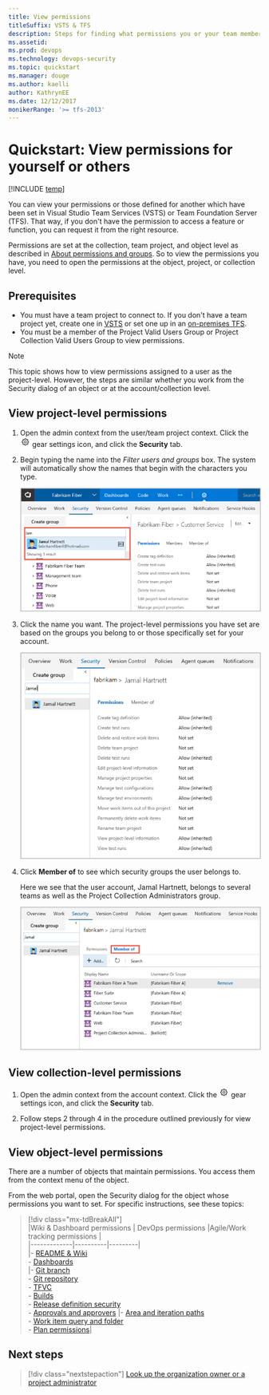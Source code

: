 ```yaml
---
title: View permissions 
titleSuffix: VSTS & TFS 
description: Steps for finding what permissions you or your team members have, including project-level, collection-level, and object-level perms
ms.assetid:  
ms.prod: devops
ms.technology: devops-security
ms.topic: quickstart
ms.manager: douge
ms.author: kaelli
author: KathrynEE
ms.date: 12/12/2017
monikerRange: '>= tfs-2013'
---
```

# Quickstart: View permissions for yourself or others

[!INCLUDE [temp](../../_shared/version-vsts-tfs-all-versions.md)]

You can view your permissions or those defined for another which have been set in Visual Studio Team Services (VSTS) or Team Foundation Server (TFS). That way, if you don't have the permission to access a feature or function, you can request it from the right resource.

Permissions are set at the collection, team project, and object level as described in [About permissions and groups](about-permissions.md). So to view the permissions you have, you need to open the permissions at the object, project, or collection level.

## Prerequisites

* You must have a team project to connect to. If you don't have a team project yet, create one in [VSTS](../../user-guide/sign-up-invite-teammates.md) or set one up in an [on-premises TFS](../projects/create-project.md).
* You must be a member of the Project Valid Users Group or Project Collection Valid Users Group to view permissions.

> [!NOTE]
> This topic shows how to view permissions assigned to a user as the project-level. However, the steps are similar whether you work from the Security dialog of an object or at the account/collection level.

## View project-level permissions

1. Open the admin context from the user/team project context. Click the ![gear icon](_img/icons/gear_icon.png) gear settings icon, and click the **Security** tab. 

2. Begin typing the name into the *Filter users and groups* box. The system will automatically show the names that begin with the characters you type.  

	<img src="_img/view-permissions-search-user-name.png" alt="Find a user account name" style="border: 1px solid #C3C3C3;" />  

3. Click the name you want. The project-level permissions you have set are based on the groups you belong to or those specifically set for your account.      

	<img src="_img/view-permissions-project-level.png" alt="Web portal, Security tab, Project Administrators Group, Members tab" style="border: 1px solid #C3C3C3;" />   

4. Click **Member of** to see which security groups the user belongs to.  

	Here we see that the user account, Jamal Hartnett, belongs to several teams as well as the Project Collection Administrators group. 

	<img src="_img/view-permissions-member-of.png" alt="Web portal, Security tab, User name, Members tab" style="border: 1px solid #C3C3C3;" />    

## View collection-level permissions 

1. Open the admin context from the account context. Click the ![gear icon](_img/icons/gear_icon.png) gear settings icon, and click the **Security** tab. 

2.  Follow steps 2 through 4 in the procedure outlined previously for view project-level permissions. 


## View object-level permissions 

There are a number of objects that maintain permissions. You access them from the context menu of the object. 

From the web portal, open the Security dialog for the object whose permissions you want to set. For specific instructions, see these topics: 

> [!div class="mx-tdBreakAll"]  
> |Wiki & Dashboard permissions | DevOps permissions  |Agile/Work tracking permissions |  
> |-------------|----------|---------|   
> |- [README & Wiki](../../project/wiki/manage-readme-wiki-permissions.md)<br/>- [Dashboards](../../report/dashboards/dashboard-permissions.md)<br/> |- [Git branch](../../git/branch-permissions.md)<br/>- [Git repository](set-git-tfvc-repository-permissions.md)<br/>- [TFVC](set-git-tfvc-repository-permissions.md)<br/>- [Builds](../../pipelines/policies/set-permissions.md)<br/>- [Release definition security](../../pipelines/policies/set-permissions.md)<br/>- [Approvals and approvers](../../pipelines/release/approvals/index.md) |- [Area and iteration paths](../../organizations/security/set-permissions-access-work-tracking.md)<br/>- [Work item query and folder](../../work/track/set-query-permissions.md)<br/>- [Plan permissions](set-permissions-access-work-tracking.md#plan-permissions)|  


## Next steps

> [!div class="nextstepaction"]
> [Look up the organization owner or a project administrator](lookup-organization-owner-admin.md) 



